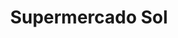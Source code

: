 ---
title: "Supermercado Sol"
url: /ciudad-autonoma-de-buenos-aires/supermercado-sol-avenida-san-pedrito/
shop: supermercado
---